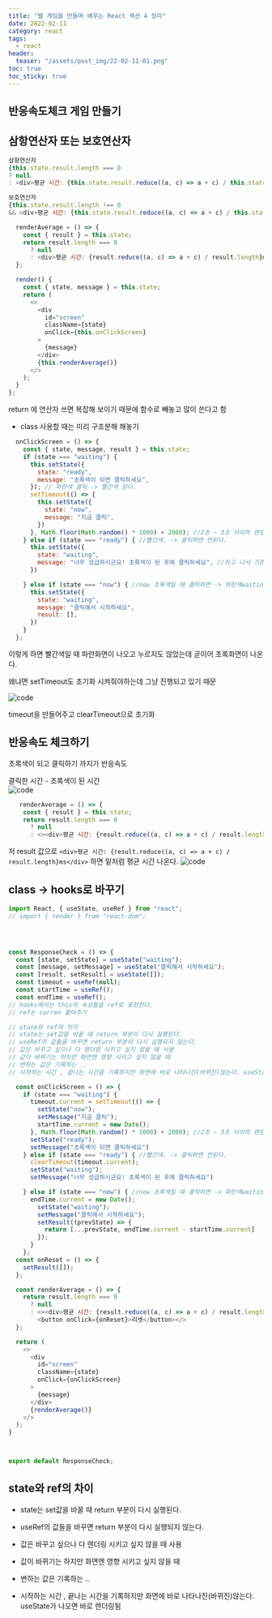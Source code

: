 ```yaml
---
title: "웹 게임을 만들며 배우는 React 섹션 4 정리"
date: 2022-02-11
category: react
tags:
  - react
header:
  teaser: "/assets/post_img/22-02-11-01.png"
toc: true 
toc_sticky: true
---
```



## 반응속도체크 게임 만들기


## 삼항연산자 또는 보호연산자

```js
삼항연산자
{this.state.result.length === 0 
? null 
: <div>평균 시간: {this.state.result.reduce((a, c) => a + c) / this.state.result.length}ms</div>}

보호연산자
{this.state.result.length !== 0
&& <div>평균 시간: {this.state.result.reduce((a, c) => a + c) / this.state.result.length}ms</div>}
```

```js
  renderAverage = () => {
    const { result } = this.state; 
    return result.length === 0 
      ? null 
      : <div>평균 시간: {result.reduce((a, c) => a + c) / result.length}ms</div>
  };

  render() {
    const { state, message } = this.state;
    return (
      <>
        <div
          id="screen"
          className={state}
          onClick={this.onClickScreen}
        >
          {message}
        </div>
        {this.renderAverage()}
      </>
    );
  }
};
```
return 에 연산자 쓰면 복잡해 보이기 때문에 함수로 빼놓고 많이 쓴다고 함    


- class 사용할 때는 미리 구조분해 해놓기
```js
  onClickScreen = () => {
    const { state, message, result } = this.state;
    if (state === "waiting") { 
      this.setState({
        state: "ready",
        message: "초록색이 되면 클릭하세요",
      }); // 파란색 클릭 -> 빨간색 된다. 
      setTimeout(() => {
        this.setState({
          state: "now",
          message: "지금 클릭",
        })
      }, Math.floor(Math.random() * 1000) + 2000); //2초 ~ 3초 사이의 랜덤초 후에 초록색이 된다.
    } else if (state === "ready") { //빨간색. -> 클릭하면 안된다. 
      this.setState({
        state: "waiting",
        message: "너무 성급하시군요! 초록색이 된 후에 클릭하세요", //하고 나서 기존의 setTimeout을 초기화시켜줘야한다. 
      })

    } else if (state === "now") { //now 초록색일 때 클릭하면 -> 파란색waiting으로 다시 돌아간다.
      this.setState({
        state: "waiting",
        message: "클릭해서 시작하세요",
        result: [],
      })
    }
  };
```

이렇게 하면 빨간색일 때 파란화면이 나오고 누르지도 않았는데 곧이어 초록화면이 나온다.    

왜냐면 setTimeout도 초기화 시켜줘야하는데 그냥 진행되고 있기 때문    

![code](/assets/post_img/22-02-11-02.png)

timeout을 만들어주고 clearTimeout으로 초기화


## 반응속도 체크하기

초록색이 되고 클릭하기 까지가 반응속도    

클릭한 시간 - 초록색이 된 시간   
![code](/assets/post_img/22-02-11-03.png)
```js
   renderAverage = () => {
    const { result } = this.state; 
    return result.length === 0 
      ? null 
      : <><div>평균 시간: {result.reduce((a, c) => a + c) / result.length}ms</div>
```

저 result 값으로 `<div>평균 시간: {result.reduce((a, c) => a + c) / result.length}ms</div>` 하면 밑처럼
평균 시간 나온다.
![code](/assets/post_img/22-02-11-04.png)

## class -> hooks로 바꾸기

```js
import React, { useState, useRef } from "react";
// import { render } from "react-dom";




const ResponseCheck = () => {
  const [state, setState] = useState("waiting");
  const [message, setMessage] = useState("클릭해서 시작하세요");
  const [result, setResult] = useState([]);
  const timeout = useRef(null);
  const startTime = useRef();
  const endTime = useRef();
// hooks에서는 this의 속성들을 ref로 표현한다. 
// ref는 curren 붙여주기

// state와 ref의 차이 
// state는 set값을 바꿀 때 return 부분이 다시 실행된다. 
// useRef의 값들을 바꾸면 return 부분이 다시 실행되지 않는다. 
// 값은 바꾸고 싶으나 다 렌더링 시키고 싶지 않을 때 사용 
// 값이 바뀌기는 하지만 화면엔 영향 시키고 싶지 않을 때 
// 변하는 값은 기록하는 .. 
// 시작하는 시간 , 끝나는 시간을 기록하지만 화면에 바로 나타나진(바뀌진)않는다. useState가 나오면 바로 렌더링됨

  const onClickScreen = () => {
    if (state === "waiting") { 
      timeout.current = setTimeout(() => {
        setState("now");
        setMessage("지금 클릭");
        startTime.current = new Date();
      }, Math.floor(Math.random() * 1000) + 2000); //2초 ~ 3초 사이의 랜덤초 후에 초록색이 된다.
      setState("ready");
      setMessage("초록색이 되면 클릭하세요")
    } else if (state === "ready") { //빨간색. -> 클릭하면 안된다. 
      clearTimeout(timeout.current);
      setState("waiting");
      setMessage("너무 성급하시군요! 초록색이 된 후에 클릭하세요")

    } else if (state === "now") { //now 초록색일 때 클릭하면 -> 파란색waiting으로 다시 돌아간다.
      endTime.current = new Date();
        setState("waiting");
        setMessage("클릭해서 시작하세요");
        setResult((prevState) => {
          return [...prevState, endTime.current - startTime.current]
        });
      }
    };
  const onReset = () => {
    setResult([]);
  };

  const renderAverage = () => {
    return result.length === 0 
      ? null 
      : <><div>평균 시간: {result.reduce((a, c) => a + c) / result.length}ms</div>
        <button onClick={onReset}>리셋</button></>
  };

  return (
    <>
      <div
        id="screen"
        className={state}
        onClick={onClickScreen}
      >
        {message}
      </div>
      {renderAverage()}
    </>
  );
}



export default ResponseCheck;
```


## state와 ref의 차이

- state는 set값을 바꿀 때 return 부분이 다시 실행된다.
- useRef의 값들을 바꾸면 return 부분이 다시 실행되지 않는다.


- 값은 바꾸고 싶으나 다 렌더링 시키고 싶지 않을 때 사용
- 값이 바뀌기는 하지만 화면엔 영향 시키고 싶지 않을 때
- 변하는 값은 기록하는 ..
- 시작하는 시간 , 끝나는 시간을 기록하지만 화면에 바로 나타나진(바뀌진)않는다. useState가 나오면 바로 렌더링됨
